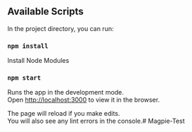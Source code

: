 ## Available Scripts

In the project directory, you can run:

### `npm install`
Install Node Modules

### `npm start`

Runs the app in the development mode.\
Open [http://localhost:3000](http://localhost:3000) to view it in the browser.

The page will reload if you make edits.\
You will also see any lint errors in the console.# Magpie-Test
